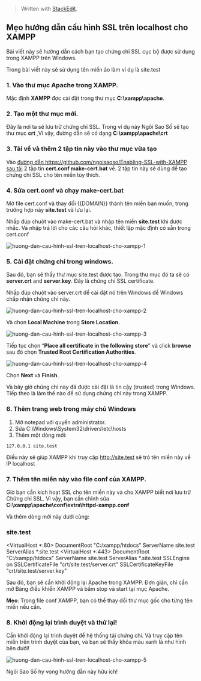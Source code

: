 


> Written with [StackEdit](https://stackedit.io/).

## Mẹo hướng dẫn cấu hình SSL trên localhost cho XAMPP

Bài viết này sẽ hướng dẫn cách bạn tạo chứng chỉ SSL cục bộ được sử dụng trong XAMPP trên Windows.

Trong bài viết này sẽ sử dụng tên miền ảo làm ví dụ là site.test

### 1. Vào thư mục Apache trong XAMPP.

Mặc định  **XAMPP** đợc cài đặt trong thư mục **C:\xampp\apache**.

### 2. Tạo một thư mục mới.

Đây là nơi ta sẽ lưu trữ chứng chỉ SSL. Trong ví dụ này Ngôi Sao Số sẽ tạo thư mục  **crt** ,Vì vậy, đường dẫn sẽ có dạng **C:\xampp\apache\crt**

### 3. Tải về và thêm 2 tập tin này vào thư mục vừa tạo

Vào  [đường dẫn https://github.com/ngoisaoso/Enabling-SSL-with-XAMPP sau tải](https://github.com/ngoisaoso/Enabling-SSL-with-XAMPP)  2 tập tin  **cert.conf make-cert.bat** về. 2 tập tin này sẽ dùng để tạo chứng chỉ SSL cho tên miền tùy thích.

### 4. Sửa cert.conf và chạy make-cert.bat

Mở file cert.conf và thay đổi {{DOMAIN}} thành tên miền bạn muốn, trong trường hợp này **site.test**  và lưu lại.

Nhấp đúp chuột vào make-cert.bat và nhập tên miền  **site.test**  khi được nhắc. Và nhập trả lời cho các câu hỏi khác, thiết lập mặc định có sẵn trong cert.conf

![huong-dan-cau-hinh-ssl-tren-localhost-cho-xampp-1](https://wiki.ngoisaoso.vn/uploads/news/2020_04/huong-dan-cau-hinh-ssl-tren-localhost-cho-xampp-1.jpg)

### 5. Cài đặt chứng chỉ trong windows.

Sau đó, bạn sẽ thấy thư mục site.test được tạo. Trong thư mục đó ta sẽ có  **server.crt**  and  **server.key**. Đây là chứng chỉ SSL certificate.

Nhấp đúp chuột vào server.crt để cài đặt nó trên Windows để Windows chấp nhận chứng chỉ này.

![huong-dan-cau-hinh-ssl-tren-localhost-cho-xampp-2](https://wiki.ngoisaoso.vn/uploads/news/2020_04/huong-dan-cau-hinh-ssl-tren-localhost-cho-xampp-2.png)

Và chọn **Local Machine**  trong  **Store Location.**

![huong-dan-cau-hinh-ssl-tren-localhost-cho-xampp-3](https://wiki.ngoisaoso.vn/uploads/news/2020_04/huong-dan-cau-hinh-ssl-tren-localhost-cho-xampp-3.png)

Tiếp tục chọn “**Place all certificate in the following store**” và click **browse**  sau đó chọn  **Trusted Root Certification Authorities**.

![huong-dan-cau-hinh-ssl-tren-localhost-cho-xampp-4](https://wiki.ngoisaoso.vn/uploads/news/2020_04/huong-dan-cau-hinh-ssl-tren-localhost-cho-xampp-4.png)

Chọn **Next**  và **Finish**.

Và bây giờ chứng chỉ này đã được cài đặt là tin cậy (trusted) trong Windows. Tiếp theo là làm thế nào để sử dụng chứng chỉ này trong XAMPP.

### 6. Thêm trang web trong máy chủ Windows

1.  Mở notepad với quyền administrator.
2.  Sửa C:\Windows\System32\drivers\etc\hosts
3.  Thêm một dòng mới:

```
127.0.0.1 site.test
```

Điều này sẽ giúp XAMPP khi truy cập http://site.test sẽ trỏ tên miền này về IP localhost

### 7. Thêm tên miền này vào file conf của XAMPP.

Giờ bạn cần kích hoạt SSL cho tên miền này và cho XAMPP biết nơi lưu trữ Chứng chỉ SSL. Vì vậy, bạn cần chỉnh sửa  **C:\xampp\apache\conf\extra\httpd-xampp.conf**

Và thêm dòng mới này dưới cùng:

### site.test
 <VirtualHost *:80>
     DocumentRoot "C:/xampp/htdocs"
     ServerName site.test
     ServerAlias *.site.test
 </VirtualHost>
 <VirtualHost *:443>
     DocumentRoot "C:/xampp/htdocs"
     ServerName site.test
     ServerAlias *.site.test
     SSLEngine on
     SSLCertificateFile "crt/site.test/server.crt"
     SSLCertificateKeyFile "crt/site.test/server.key"
 </VirtualHost>

Sau đó, bạn sẽ cần khởi động lại Apache trong XAMPP. Đơn giản, chỉ cần mở Bảng điều khiển XAMPP và bấm stop và start tại mục Apache.  
  
**Mẹo**: Trong file conf XAMPP, bạn có thể thay đổi thư mục gốc cho từng tên miền nếu cần.

### 8. Khởi động lại trình duyệt và thử lại!

Cần khởi động lại trình duyệt để hệ thống tải chứng chỉ. Và truy cập tên miền trên trình duyệt của bạn, và bạn sẽ thấy khóa màu xanh lá như hình bên dưới!

![huong-dan-cau-hinh-ssl-tren-localhost-cho-xampp-5](https://wiki.ngoisaoso.vn/uploads/news/2020_04/huong-dan-cau-hinh-ssl-tren-localhost-cho-xampp-5.png)

Ngôi Sao Số hy vọng hướng dẫn này hữu ích!
